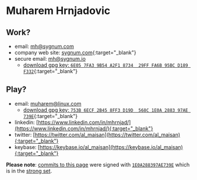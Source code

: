 # Muharem Hrnjadovic

## Work?

 * email: [mh@sygnum.com](mailto:mh@sygnum.com)
 * company web site: [sygnum.com](https://sygnum.com){:target="_blank"}
 * secure email: [mh@sygnum.io](mailto:mh@sygnum.io)
    * [download gpg key: `6E05 7FA3 9B54 A2F1 8734  29FF FA6B 95BC D189 F332`](https://pgp.surfnet.nl/pks/lookup?op=get&search=0xFA6B95BCD189F332){:target="_blank"}

## Play?

 * email: [muharem@linux.com](mailto:muharem@linux.com)
    * [download gpg key: `753B 6ECF 2B45 8FF3 D19D  568C 1E0A 2883 97AE 739E`](https://pgp.surfnet.nl/pks/lookup?op=get&search=0x1E0A288397AE739E){:target="_blank"}
 * linkedin: [https://www.linkedin.com/in/mhrnjad/](https://www.linkedin.com/in/mhrnjad/){:target="_blank"}
 * twitter: [https://twitter.com/al_maisan](https://twitter.com/al_maisan){:target="_blank"}
 * keybase: [https://keybase.io/al_maisan](https://keybase.io/al_maisan){:target="_blank"}


**Please note**: [commits to this page](https://github.com/al-maisan/bcfail/commits/master) were signed with [`1E0A288397AE739E`](https://pgp.cs.uu.nl/stats/1e0a288397ae739e.html) which is in the [strong set](https://pgp.cs.uu.nl/plot/).
